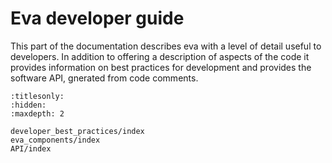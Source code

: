 # Eva developer guide

This part of the documentation describes eva with a level of detail useful to developers. In addition to offering a description of aspects of the code it provides information on best practices for development and provides the software API, gnerated from code comments.


```{toctree}
:titlesonly:
:hidden:
:maxdepth: 2

developer_best_practices/index
eva_components/index
API/index
```
